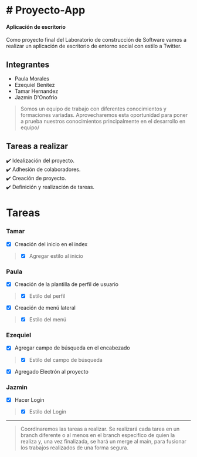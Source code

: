 
# # Proyecto-App 
#### Aplicación de escritorio

Como proyecto final del Laboratorio de construcción de Software vamos a realizar un aplicación de escritorio de entorno social con estilo a Twitter.

## Integrantes

- Paula Morales
- Ezequiel Benitez
- Tamar Hernandez
- Jazmín D'Onofrio

> Somos un equipo de trabajo con diferentes conocimientos y formaciones variadas. Aprovecharemos esta oportunidad para poner a prueba nuestros conocimientos principalmente en el desarrollo en equipo/

## Tareas a realizar

✔️  Idealización del proyecto.  
✔️  Adhesión de colaboradores.  
✔️  Creación de proyecto.  
✔️  Definición y realización de tareas.  

# Tareas

### Tamar

 - [x] Creación del inicio en el index
> - [x] Agregar estilo al inicio

### Paula
 - [x] Creación de la plantilla de perfil de usuario
>  - [x] Estilo del perfil
 - [x] Creación de menú lateral
> - [x] Estilo del menú

### Ezequiel
 - [x] Agregar campo de búsqueda en el encabezado
>  - [x] Estilo del campo de búsqueda
 - [x] Agregado Electrón al proyecto
   
###  Jazmin 
 - [x] Hacer Login
>  - [x] Estilo del Login


------------




> Coordinaremos las tareas a realizar. Se realizará cada tarea en un branch diferente o al menos en el branch  especifico de quien la realiza y, una vez finalizada, se hará un merge al main, para fusionar los trabajos realizados de una forma segura.
